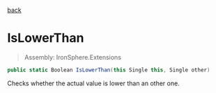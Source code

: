 ﻿

[back](/IronSphere.Extensions/types/FloatExtension)

# IsLowerThan

> Assembly: IronSphere.Extensions

```csharp
public static Boolean IsLowerThan(this Single this, Single other)
```

Checks whether the actual value is lower than an other one.

 